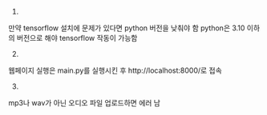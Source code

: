 1.
만약 tensorflow 설치에 문제가 있다면 python 버전을 낮춰야 함
python은 3.10 이하의 버전으로 해야 tensorflow 작동이 가능함 

2.
웹페이지 실행은 main.py를 실행시킨 후 http://localhost:8000/로 접속

3.
mp3나 wav가 아닌 오디오 파일 업로드하면 에러 남
